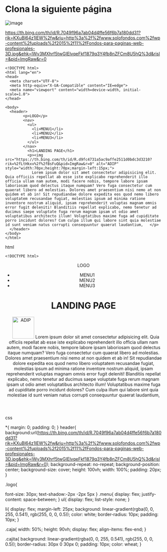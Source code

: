 # Clona la siguiente página

![image](https://user-images.githubusercontent.com/91554777/165874800-e4757824-1207-4357-9426-c956fe3abc55.png)

https://th.bing.com/th/id/R.7049f96a7ab04d4ffe56f6b7a180dd31?rik=KXuBl64z1lEW%2fw&riu=http%3a%2f%2fwww.solofondos.com%2fwp-content%2fuploads%2f2015%2f11%2fFondos-para-paginas-web-profesionales-3D.jpg&ehk=lWv3MXhrf5twGIElvqeFkf1879q3Y4fb8nZFCm8U5hQ%3d&risl=&pid=ImgRaw&r=0


    <!DOCTYPE html>
    <html lang="en">
    <head>
      <meta charset="UTF-8">
      <meta http-equiv="X-UA-Compatible" content="IE=edge">
      <meta name="viewport" content="width=device-width, initial-scale=1.0">
    </head>
    
    <body>
      <header>
            <p>LOGO</p>
            <nav>
              <ul>
                <li>MENU1</li>
                <li>MENU2</li>
                <li>MENU3</li>
              </ul>
            </nav>
              <h1>LANDING PAGE</h1>
              <p><img src="https://th.bing.com/th/id/R.d9fc4731a5ac9affe2511d0bdc3d3210?rik=%2fLtHkxv%2f%2fBsFuQ&pid=ImgRaw&r=0" alt="ADIP" style="width:70px;height:70px;margin-left:15px;">
                Lorem ipsum dolor sit amet consectetur adipisicing elit. Quia officiis repellat ab esse iste explicabo reprehenderit illo officia ullam nam autem, modi facere nobis, tempore labore ipsam laboriosam quod delectus itaque numquam? Vero fuga consectetur cum quaerat libero ad molestias. Dolores amet praesentium nisi nemo at non quidem et ab in! Sit repudiandae dolore expedita eos quod nemo libero voluptatem recusandae fugiat, molestias ipsum ad minima ratione inventore nostrum aliquid, ipsam reprehenderit voluptas magnam omnis error fugit deleniti! Blanditiis repellat explicabo, nemo tenetur ad ducimus saepe voluptate fuga rerum magnam ipsam ut odio amet voluptatibus architecto illum! Voluptatibus maxime fuga ad cupiditate porro incidunt dolores? Cum culpa illum qui labore sint quia molestiae id sunt veniam natus corrupti consequuntur quaerat laudantium,   </p>
      </header>
    </body>
    </html>
    
    
    
    
    
    
  html  
    
    <!DOCTYPE html>
<html lang="en">
<head>
  <meta charset="UTF-8">
  <meta http-equiv="X-UA-Compatible" content="IE=edge">
  <meta name="viewport" content="width=device-width, initial-scale=1.0">
</head>
<link rel="stylesheet" href="css/estilos.css">
<body>
  <header>
      <nav class="menu">
        <p class="logo">LOGO</p>
          <ul>
            <li>MENU1</li>
            <li>MENU2</li>
            <li>MENU3</li>
          </ul>
        </nav>
    <div class="caja">
        <div class="cajita">
          <h1>LANDING PAGE</h1>
          <p><img src="https://th.bing.com/th/id/R.d9fc4731a5ac9affe2511d0bdc3d3210?rik=%2fLtHkxv%2f%2fBsFuQ&pid=ImgRaw&r=0" alt="ADIP" style="width:70px;height:70px;margin-left:15px;">
            Lorem ipsum dolor sit amet consectetur adipisicing elit. Quia officiis repellat ab esse iste explicabo reprehenderit illo officia ullam nam autem, modi facere nobis, tempore labore ipsam laboriosam quod delectus itaque numquam? Vero fuga consectetur cum quaerat libero ad molestias. Dolores amet praesentium nisi nemo at non quidem et ab in! Sit repudiandae dolore expedita eos quod nemo libero voluptatem recusandae fugiat, molestias ipsum ad minima ratione inventore nostrum aliquid, ipsam reprehenderit voluptas magnam omnis error fugit deleniti! Blanditiis repellat explicabo, nemo tenetur ad ducimus saepe voluptate fuga rerum magnam ipsam ut odio amet voluptatibus architecto illum! Voluptatibus maxime fuga ad cupiditate porro incidunt dolores? Cum culpa illum qui labore sint quia molestiae id sunt veniam natus corrupti consequuntur quaerat laudantium,   </p>
        </div>
    </div>
  </header>
</body>
</html>



css


*{
    margin: 0;
    padding: 0;
  }
header{
    background:url(https://th.bing.com/th/id/R.7049f96a7ab04d4ffe56f6b7a180dd31?rik=KXuBl64z1lEW%2fw&riu=http%3a%2f%2fwww.solofondos.com%2fwp-content%2fuploads%2f2015%2f11%2fFondos-para-paginas-web-profesionales-3D.jpg&ehk=lWv3MXhrf5twGIElvqeFkf1879q3Y4fb8nZFCm8U5hQ%3d&risl=&pid=ImgRaw&r=0);
    background-repeat: no-repeat;
    background-position: center;
    background-size: cover;
    height: 100vh;
    width: 100%;
    padding: 20px;
}

.logo{

   font-size: 30px;
    text-shadow:-2px -2px 5px 
}
.menu{
    display: flex;
    justify-content: space-between;
}
ul{
    display: flex;
    list-style: none;
}

li{
    display: flex;
    margin-left: 25px;
    background: linear-gradient(rgba(0, 0, 255, 0.541), rgb(255, 0, 0, 0.5));
    color: white;
    border-radius: 10px;
    padding: 10px; 
}

.caja{
    width: 50%;
    height: 90vh;
    display: flex;
    align-items: flex-end;
}

.cajita{
    background: linear-gradient(rgba(0, 0, 255, 0.541), rgb(255, 0, 0, 0.5)); 
    border-radius: 30px 0 30px 0;
    padding: 10px;
    color: wheat;
}

